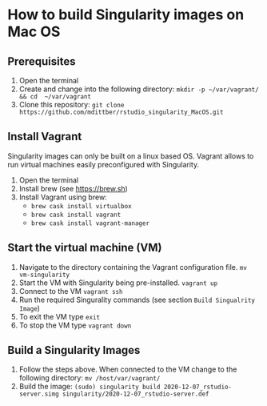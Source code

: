 # How to build Singularity images on Mac OS

## Prerequisites

1. Open the terminal
2. Create and change into the following directory: `mkdir -p ~/var/vagrant/ && cd  ~/var/vagrant`
3. Clone this repository: `git clone https://github.com/mdittber/rstudio_singularity_MacOS.git`

## Install Vagrant

Singularity images can only be built on a linux based OS.
Vagrant allows to run virtual machines easily preconfigured with Singularity.

1. Open the terminal
2. Install brew (see https://brew.sh)
3. Install Vagrant using brew: 
	* `brew cask install virtualbox`
	* `brew cask install vagrant`
	* `brew cask install vagrant-manager`


## Start the virtual machine (VM)

1. Navigate to the directory containing the Vagrant configuration file.
   `mv vm-singularity`
2. Start the VM with Singularity being pre-installed.
   `vagrant up`
3. Connect to the VM
   `vagrant ssh`
4. Run the required Singurality commands (see section `Build Singualrity Image`)
5. To exit the VM type `exit`
6. To stop the VM type `vagrant down`


## Build a Singularity Images

1. Follow the steps above. When connected to the VM change to the following directory:
   `mv /host/var/vagrant/`
2. Build the image: `(sudo) singularity build 2020-12-07_rstudio-server.simg singularity/2020-12-07_rstudio-server.def`
